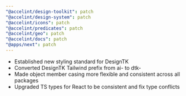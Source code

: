 ```yaml
---
"@accelint/design-toolkit": patch
"@accelint/design-system": patch
"@accelint/icons": patch
"@accelint/predicates": patch
"@accelint/geo": patch
"@accelint/docs": patch
"@apps/next": patch
---
```


- Established new styling standard for DesignTK
- Converted DesignTK Tailwind prefix from ai- to dtk-
- Made object member casing more flexible and consistent across all packages
- Upgraded TS types for React to be consistent and fix type conflicts
